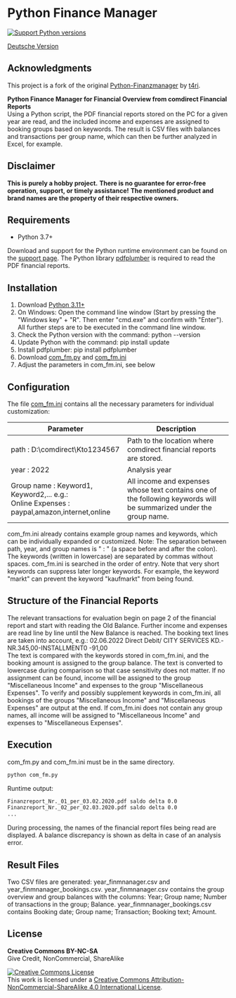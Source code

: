 # Python Finance Manager

[![Support Python versions](https://img.shields.io/pypi/pyversions/pdfplumber.svg)](https://pypi.python.org/pypi/pdfplumber)

[Deutsche Version](README.md)

## Acknowledgments

This project is a fork of the original [Python-Finanzmanager](https://github.com/t4ri/Python-Finanzmanager) by [t4ri](https://github.com/t4ri).

**Python Finance Manager for Financial Overview from comdirect Financial Reports**<br>
Using a Python script, the PDF financial reports stored on the PC for a given year are read, and the included income and expenses are assigned to booking groups based on keywords.
The result is CSV files with balances and transactions per group name, which can then be further analyzed in Excel, for example.

## Disclaimer

**This is purely a hobby project.**
**There is no guarantee for error-free operation, support, or timely assistance!**
**The mentioned product and brand names are the property of their respective owners.**

## Requirements

- Python 3.7+

Download and support for the Python runtime environment can be found on the [support page](https://www.python.org/).
The Python library [pdfplumber](https://github.com/jsvine/pdfplumber) is required to read the PDF financial reports.

## Installation

1. Download [Python 3.11+](https://www.python.org/)
2. On Windows: Open the command line window (Start by pressing the "Windows key" + "R". Then enter "cmd.exe" and confirm with "Enter").
   All further steps are to be executed in the command line window.
3. Check the Python version with the command: python --version
4. Update Python with the command: pip install update
5. Install pdfplumber: pip install pdfplumber
6. Download [com_fm.py](com_fm.py) and [com_fm.ini](com_fm.ini)
7. Adjust the parameters in com_fm.ini, see below

## Configuration

The file [com_fm.ini](com_fm.ini) contains all the necessary parameters for individual customization:

| Parameter | Description |
|-------------------------------------------------------|------------------------------------------------------------------|
| path : D:\\comdirect\\Kto1234567 | Path to the location where comdirect financial reports are stored. |
| year : 2022 | Analysis year |
| Group name : Keyword1, Keyword2,... e.g.:<br>Online Expenses : paypal,amazon,internet,online | All income and expenses whose text contains one of the following keywords will be summarized under the group name. |

com_fm.ini already contains example group names and keywords, which can be individually expanded or customized. Note: The separation between path, year, and group names is " : " (a space before and after the colon). The keywords (written in lowercase) are separated by commas without spaces.
com_fm.ini is searched in the order of entry. Note that very short keywords can suppress later longer keywords. For example, the keyword "markt" can prevent the keyword "kaufmarkt" from being found.

## Structure of the Financial Reports

The relevant transactions for evaluation begin on page 2 of the financial report and start with reading the Old Balance. Further income and expenses are read line by line until the New Balance is reached. The booking text lines are taken into account, e.g.: 02.06.2022 Direct Debit/ CITY SERVICES KD.-NR.345,00-INSTALLMENT0 -91,00<br>
The text is compared with the keywords stored in com_fm.ini, and the booking amount is assigned to the group balance. The text is converted to lowercase during comparison so that case sensitivity does not matter. If no assignment can be found, income will be assigned to the group "Miscellaneous Income" and expenses to the group "Miscellaneous Expenses".
To verify and possibly supplement keywords in com_fm.ini, all bookings of the groups "Miscellaneous Income" and "Miscellaneous Expenses" are output at the end. If com_fm.ini does not contain any group names, all income will be assigned to "Miscellaneous Income" and expenses to "Miscellaneous Expenses".

## Execution

com_fm.py and com_fm.ini must be in the same directory.<br>

```sh
python com_fm.py
```
Runtime output:
```sh
Finanzreport_Nr._01_per_03.02.2020.pdf saldo delta 0.0
Finanzreport_Nr._02_per_02.03.2020.pdf saldo delta 0.0
...
```
During processing, the names of the financial report files being read are displayed. A balance discrepancy is shown as delta in case of an analysis error.

## Result Files

Two CSV files are generated: year_finmnanager.csv and year_finmnanager_bookings.csv. year_finmnanager.csv contains the group overview and group balances with the columns: Year; Group name; Number of transactions in the group; Balance.
year_finmnanager_bookings.csv contains Booking date; Group name; Transaction; Booking text; Amount.

## License

**Creative Commons BY-NC-SA**<br>
Give Credit, NonCommercial, ShareAlike

<a rel="license" href="http://creativecommons.org/licenses/by-nc-sa/4.0/"><img alt="Creative Commons License" style="border-width:0" src="https://i.creativecommons.org/l/by-nc-sa/4.0/88x31.png" /></a><br />This work is licensed under a <a rel="license" href="http://creativecommons.org/licenses/by-nc-sa/4.0/">Creative Commons Attribution-NonCommercial-ShareAlike 4.0 International License</a>.


[comment]: # (:large_blue_circle:)